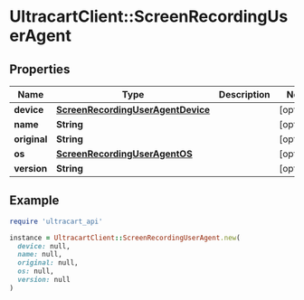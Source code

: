 # UltracartClient::ScreenRecordingUserAgent

## Properties

| Name | Type | Description | Notes |
| ---- | ---- | ----------- | ----- |
| **device** | [**ScreenRecordingUserAgentDevice**](ScreenRecordingUserAgentDevice.md) |  | [optional] |
| **name** | **String** |  | [optional] |
| **original** | **String** |  | [optional] |
| **os** | [**ScreenRecordingUserAgentOS**](ScreenRecordingUserAgentOS.md) |  | [optional] |
| **version** | **String** |  | [optional] |

## Example

```ruby
require 'ultracart_api'

instance = UltracartClient::ScreenRecordingUserAgent.new(
  device: null,
  name: null,
  original: null,
  os: null,
  version: null
)
```

